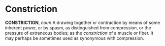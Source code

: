 # Constriction

**CONSTRICTION**, _noun_ A drawing together or contraction by means of some inherent power, or by spasm, as distinguished from compression, or the pressure of extraneous bodies; as the _constriction_ of a muscle or fiber. It may perhaps be sometimes used as synonymous with compression.